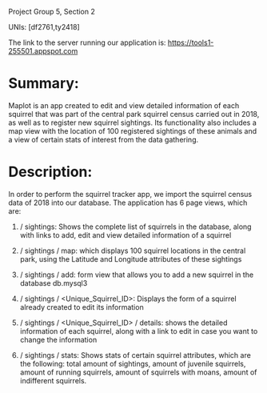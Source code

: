 Project Group 5, Section 2

UNIs: [df2761,ty2418]

The link to the server running our application is:
https://tools1-255501.appspot.com


# Summary:
Maplot is an app created to edit and view detailed information of each squirrel that was part of the central park squirrel census carried out in 2018, as well as to register new squirrel sightings. Its functionality also includes a map view with the location of 100 registered sightings of these animals and a view of certain stats of interest from the data gathering.

# Description:
In order to perform the squirrel tracker app, we import the squirrel census data of 2018 into our database. The application has 6 page views, which are:

1) / sightings: Shows the complete list of squirrels in the database, along with links to add, edit and view detailed information of a squirrel

2) / sightings / map: which displays 100 squirrel locations in the central park, using the Latitude and Longitude attributes of these sightings

3) / sightings / add: form view that allows you to add a new squirrel in the database db.mysql3
 
4) / sightings / <Unique_Squirrel_ID>: Displays the form of a squirrel already created to edit its information

5) / sightings / <Unique_Squirrel_ID> / details: shows the detailed information of each squirrel, along with a link to edit in case you want to change the information

6) / sightings / stats: Shows stats of certain squirrel attributes, which are the following: total amount of sightings, amount of juvenile squirrels, amount of running squirrels, amount of squirrels with moans, amount of indifferent squirrels.

